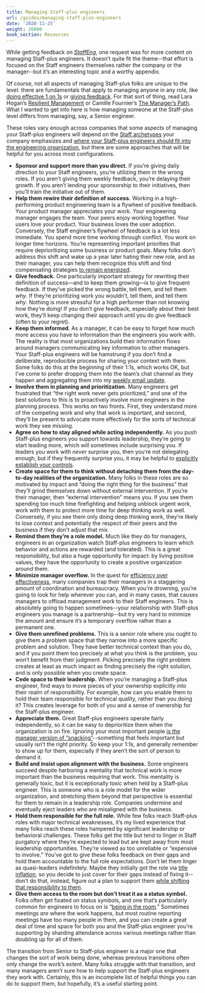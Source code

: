 ```yaml
---
title: Managing Staff-plus engineers
url: /guides/managing-staff-plus-engineers
date: '2020-11-25'
weight: 26000
book_section: Resources
---
```


While getting feedback on _[StaffEng](http://staffeng.com)_, one request was for more content on managing Staff-plus engineers. It doesn’t quite fit the theme--that effort is focused on the Staff engineers themselves rather the company or the manager--but it’s an interesting topic and a worthy appendix.

Of course, not all aspects of managing Staff-plus folks are unique to the level: there are fundamentals that apply to managing anyone in any role, like [doing effective 1 on 1s](https://marcorogers.com/blog/my-approach-to-1-on-1s) or [giving feedback](https://smallbigideas.substack.com/p/own-your-feedback-part-1). For that sort of thing, read Lara Hogan’s [Resilient Management](https://resilient-management.com) or Camille Fournier’s [The Manager’s Path](https://www.oreilly.com/library/view/the-managers-path/9781491973882/). What I wanted to get into here is how managing someone at the Staff-plus level differs from managing, say, a Senior engineer.

These roles vary enough across companies that some aspects of managing your Staff-plus engineers will depend on the [Staff archetypes](https://staffeng.com/guides/staff-archetypes) your company emphasizes and [where your Staff-plus engineers should fit into the engineering organization](https://staffeng.com/guides/where-should-staff-plus-eng-report), but there are some approaches that will be helpful for you across most configurations.

* **Sponsor and support more than you direct.** If you’re giving daily direction to your Staff engineers, you’re utilizing them in the wrong roles. If you aren’t giving them weekly feedback, you’re delaying their growth. If you aren’t lending your sponsorship to their initiatives, then you’ll train the initiative out of them.
* **Help them rewire their definition of success.** Working in a high-performing product engineering team is a flywheel of positive feedback. Your product manager appreciates your work. Your engineering manager engages the team. Your peers enjoy working together. Your users love your product. Your business loves the user adoption. Conversely, the Staff engineer’s flywheel of feedback is a lot less immediate. You spend more time working through conflict. You work on longer time horizons. You’re representing important priorities that require deprioritizing some business or product goals. Many folks don’t address this shift and wake up a year later hating their new role, and as their manager, you can help them recognize this shift and find compensating strategies [to remain energized](https://staffeng.com/stories/michelle-bu).
* **Give feedback.** One particularly important strategy for rewriting their definition of success—and to keep them growing—is to give frequent feedback. If they’ve picked the wrong battle, tell them, and tell them _why_. If they’re prioritizing work you wouldn’t, tell them, and tell them _why_. Nothing is more stressful for a high performer than not knowing how they’re doing! If you don’t give feedback, especially about their best work, they’ll keep changing their approach until you do give feedback (often to your regret).
* **Keep them informed**. As a manager, it can be easy to forget how much more access you have to information than the engineers you work with. The reality is that most organizations build their information flows around managers communicating key information to other managers. Your Staff-plus engineers will be hamstrung if you don’t find a deliberate, reproducible process for sharing your context with them. Some folks do this at the beginning of their 1:1s, which works OK, but I’ve come to prefer dropping them into the team’s chat channel as they happen and aggregating them into my [weekly email update](https://lethain.com/weekly-updates/).
* **Involve them in planning and prioritization.** Many engineers get frustrated that “the right work never gets prioritized,” and one of the best solutions to this is to proactively involve more engineers in the planning process. This works on two fronts. First, they understand more of the competing work and why that work is important, and second, they’ll be present to advocate more effectively for the sorts of technical work they see missing.
* **Agree on how to stay aligned while acting independently.** As you push Staff-plus engineers you support towards leadership, they’re going to start leading more, which will sometimes include surprising you. If leaders you work with _never_ surprise you, then you’re not delegating enough, but if they frequently surprise you, it may be helpful to [explicitly establish your controls](https://lethain.com/identify-your-controls/).
* **Create space for them to think without detaching them from the day-to-day realities of the organization.** Many folks in these roles are so motivated by impact and “doing the right thing for the business” that they’ll grind themselves down without external intervention. If you’re their manager, then “external intervention” means you. If you see them spending too much time firefighting and helping unblock urgent work, work with them to protect more time for deep thinking work as well. Conversely, if you see them only doing deep thinking work, they’re likely to lose context and potentially the respect of their peers and the business if they don’t adjust that mix.
* **Remind them they’re a role model.** Much like they do for managers, engineers in an organization watch Staff-plus engineers to learn which behavior and actions are rewarded (and tolerated). This is a great responsibility, but also a huge opportunity for impact: by living positive values, they have the opportunity to create a positive organization around them.
* **Minimize manager overflow.** In the quest for [efficiency over effectiveness](https://www.amazon.com/dp/B004SOVC2Y/ref=dp-kindle-redirect?_encoding=UTF8&btkr=1), many companies trap their managers in a staggering amount of coordination and bureaucracy. When you’re drowning, you’re going to look for help wherever you can, and in many cases, that causes managers to offload management work to their Staff engineers. This is absolutely going to happen sometimes--your relationship with Staff-plus engineers you manage is a partnership--but try very hard to minimize the amount and ensure it’s a temporary overflow rather than a permanent one.
* **Give them unrefined problems.** This is a senior role where you ought to give them a problem space that they narrow into a more specific problem and solution. They have better technical context than you do, and if you point them too precisely at what you think is the problem, you won’t benefit from their judgment. Picking precisely the right problem creates at least as much impact as finding precisely the right solution, and is only possible when you create space.
* **Cede space to their leadership.** When you’re managing a Staff-plus engineer, find ways to move pieces of your ownership explicitly into their realm of responsibility. For example, how can you enable them to hold their team responsible for technical quality, rather than you doing it? This creates leverage for both of you and a sense of ownership for the Staff-plus engineer.
* **Appreciate them.** Great Staff-plus engineers operate fairly independently, so it can be easy to deprioritize them when the organization is on fire. Ignoring your most important people [is the manager version of “snacking”](https://staffeng.com/guides/work-on-what-matters)--something that feels important but usually isn’t the right priority. So keep your 1:1s, and generally remember to show up for them, especially if they aren’t the sort of person to demand it.
* **Build and insist upon alignment with the business.** Some engineers succeed despite harboring a mentality that technical work is more important than the business requiring that work. This mentality is generally toxic, but it is exceptionally toxic when held by a Staff-plus engineer. This is someone who is a role model for the wider organization, and stretching them beyond that perspective is essential for them to remain in a leadership role. Companies undermine and eventually eject leaders who are misaligned with the business.
* **Hold them responsible for the full role.** While few folks reach Staff-plus roles with major technical weaknesses, it’s my lived experience that many folks reach these roles hampered by significant leadership or behavioral challenges. These folks get the title but tend to linger in Staff purgatory where they’re expected to lead but are kept away from most leadership opportunities. They’re viewed as too unreliable or “expensive to involve.” You’ve got to give these folks feedback on their gaps and hold them accountable to the full role expectations. Don’t let them linger as quasi-leaders indefinitely. Maybe they initially got the role via [title inflation](https://charity.wtf/2020/11/01/questionable-advice-the-trap-of-the-premature-senior/), so you decide to just cover for their gaps instead of fixing it--don’t do that, instead, figure out a plan to support them [while shifting that responsibility to them](https://hbr.org/1999/11/management-time-whos-got-the-monkey).
* **Give them access to the room but don’t treat it as a status symbol.** Folks often get fixated on status symbols, and one that’s particularly common for engineers to focus on is “[being in the room](https://staffeng.com/guides/getting-in-the-room).” Sometimes meetings _are_ where the work happens, but most routine reporting meetings have too many people in them, and you can create a great deal of time and space for both you and the Staff-plus engineer you’re supporting by sharding attendance across various meetings rather than doubling up for all of them.

The transition from Senior to Staff-plus engineer is a major one that changes the sort of work being done, whereas previous transitions often only change the work’s extent. Many folks struggle with that transition, and many managers aren’t sure how to help support the Staff-plus engineers they work with. Certainly, this is an incomplete list of helpful things you can do to support them, but hopefully, it’s a useful starting point.
